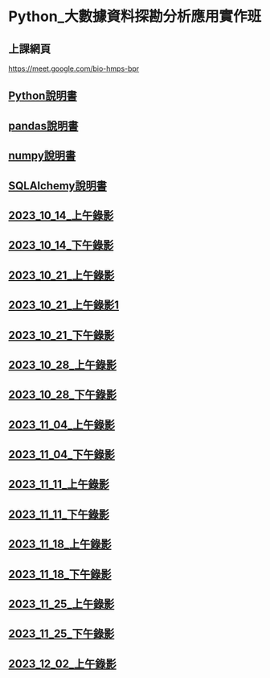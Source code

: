# Python_大數據資料探勘分析應用實作班

## 上課網頁
https://meet.google.com/bio-hmps-bpr

## [Python說明書](https://docs.python.org/zh-tw/3/tutorial/index.html)

## [pandas說明書](https://pandas.pydata.org/docs/reference/index.html#api)

## [numpy說明書](https://numpy.org/doc/stable/reference/index.html#reference)

## [SQLAlchemy說明書](https://docs.sqlalchemy.org/en/20/core/engines.html#sqlalchemy.create_engine)

## [2023_10_14_上午錄影](https://www.youtube.com/watch?v=YWTf5MMuTlY)

## [2023_10_14_下午錄影](https://www.youtube.com/watch?v=ywgZoFSFy6o)

## [2023_10_21_上午錄影](https://www.youtube.com/watch?v=mTQnQarFk0c) 

## [2023_10_21_上午錄影1](https://www.youtube.com/watch?v=_D8jTDrcVkk)

## [2023_10_21_下午錄影](https://www.youtube.com/watch?v=xilBp4OW_S4)

## [2023_10_28_上午錄影](https://www.youtube.com/watch?v=OmaI3Lk14xs)

## [2023_10_28_下午錄影](https://www.youtube.com/watch?v=bPO4ogiVKmE)

## [2023_11_04_上午錄影](https://www.youtube.com/watch?v=FNED5Xou-HU)

## [2023_11_04_下午錄影](https://www.youtube.com/watch?v=6bIXI2lhDu0)

## [2023_11_11_上午錄影](https://www.youtube.com/watch?v=zcbPtg75KcE)

## [2023_11_11_下午錄影](https://www.youtube.com/watch?v=z5NiuQoStRc)

## [2023_11_18_上午錄影](https://www.youtube.com/watch?v=-K0lWABQmG4)

## [2023_11_18_下午錄影](https://www.youtube.com/watch?v=moTldRcI0ao)

## [2023_11_25_上午錄影](https://www.youtube.com/watch?v=vfnO7daQFgw)

## [2023_11_25_下午錄影](https://www.youtube.com/watch?v=vNmORGaGJcg)

## [2023_12_02_上午錄影](https://www.youtube.com/watch?v=rKAcwxJmSIU)